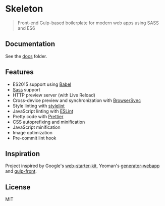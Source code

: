 # Skeleton

> Front-end Gulp-based boilerplate for modern web apps using SASS and ES6

## Documentation

See the [docs](docs/README.md) folder.

## Features

- ES2015 support using [Babel](https://babeljs.io/)
- [Sass](http://sass-lang.com/) support
- HTTP preview server (with Live Reload)
- Cross-device preview and synchronization with [BrowserSync](https://browsersync.io/)
- Style linting with [stylelint](https://github.com/stylelint/stylelint)
- JavaScript linting with [ESLint](https://eslint.org/)
- Pretty code with [Prettier](https://github.com/prettier/prettier)
- CSS autoprefixing and minification
- JavaScript minification
- Image optimization
- Pre-commit lint hook

## Inspiration

Project inspired by Google's [web-starter-kit](https://github.com/google/web-starter-kit), Yeoman's [generator-webapp](https://github.com/yeoman/generator-webapp) and [gulp-front](https://github.com/zoxon/gulp-front).

## License

MIT

